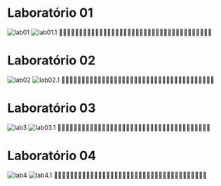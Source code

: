 
# **Laboratório 01**

![lab01](https://github.com/Romenildo/Universidade/blob/master/Algoritmo/Projeto%20final/imagens%20%F0%9F%93%B8/LAB01.png)
![lab01.1](https://github.com/Romenildo/Universidade/blob/master/Algoritmo/Projeto%20final/imagens%20%F0%9F%93%B8/LAB01.1.png)
🔹🔹🔹🔹🔹🔹🔹🔹🔹🔹🔹🔹🔹🔹🔹🔹🔹🔹🔹🔹🔹🔹🔹🔹🔹🔹🔹🔹🔹🔹🔹🔹🔹🔹🔹🔹🔹🔹
# **Laboratório 02**
![lab02](https://github.com/Romenildo/Universidade/blob/master/Algoritmo/Projeto%20final/imagens%20%F0%9F%93%B8/lab02.png)
![lab02.1](https://github.com/Romenildo/Universidade/blob/master/Algoritmo/Projeto%20final/imagens%20%F0%9F%93%B8/lab02.1.png)
🔹🔹🔹🔹🔹🔹🔹🔹🔹🔹🔹🔹🔹🔹🔹🔹🔹🔹🔹🔹🔹🔹🔹🔹🔹🔹🔹🔹🔹🔹🔹🔹🔹🔹🔹🔹🔹🔹
# **Laboratório 03**

![lab3](https://github.com/Romenildo/Universidade/blob/master/Algoritmo/Projeto%20final/imagens%20%F0%9F%93%B8/lab03.png)
![lab03.1](https://github.com/Romenildo/Universidade/blob/master/Algoritmo/Projeto%20final/imagens%20%F0%9F%93%B8/lab03.1.png)
🔹🔹🔹🔹🔹🔹🔹🔹🔹🔹🔹🔹🔹🔹🔹🔹🔹🔹🔹🔹🔹🔹🔹🔹🔹🔹🔹🔹🔹🔹🔹🔹🔹🔹🔹🔹🔹🔹
# **Laboratório 04**

![lab4](https://github.com/Romenildo/Universidade/blob/master/Algoritmo/Projeto%20final/imagens%20%F0%9F%93%B8/lab_4.png)
![lab4.1](https://github.com/Romenildo/Universidade/blob/master/Algoritmo/Projeto%20final/imagens%20%F0%9F%93%B8/lab_4.1.png)
🔹🔹🔹🔹🔹🔹🔹🔹🔹🔹🔹🔹🔹🔹🔹🔹🔹🔹🔹🔹🔹🔹🔹🔹🔹🔹🔹🔹🔹🔹🔹🔹🔹🔹🔹🔹🔹🔹
